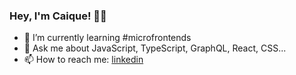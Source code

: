 ### Hey, I'm Caique! 👋🏻

<!-- - 🔭 I’m currently working on @betrybe -->
- 🌱 I’m currently learning #microfrontends
- 💬 Ask me about JavaScript, TypeScript, GraphQL, React, CSS...
- 📫 How to reach me: [linkedin](https://www.linkedin.com/in/0xc41qu3/)

<!-- [![Caique github stats](https://github-readme-stats.vercel.app/api?username=0xc41qu3&hide_border=true&count_private=true&title_color=c9d1d9&custom_title=GitHub%20Stats&show_icons=true&text_color=c9d1d9&theme=dark)](https://github.com/0xc41qu3) -->
